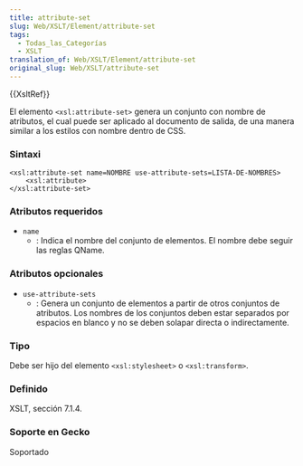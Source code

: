 ```yaml
---
title: attribute-set
slug: Web/XSLT/Element/attribute-set
tags:
  - Todas_las_Categorías
  - XSLT
translation_of: Web/XSLT/Element/attribute-set
original_slug: Web/XSLT/attribute-set
---
```

{{XsltRef}}

El elemento `<xsl:attribute-set>` genera un conjunto con nombre de atributos, el cual puede ser aplicado al documento de salida, de una manera similar a los estilos con nombre dentro de CSS.

### Sintaxi

    <xsl:attribute-set name=NOMBRE use-attribute-sets=LISTA-DE-NOMBRES>
    	<xsl:attribute>
    </xsl:attribute-set>

### Atributos requeridos

- `name`
  - : Indica el nombre del conjunto de elementos. El nombre debe seguir las reglas QName.

### Atributos opcionales

- `use-attribute-sets`
  - : Genera un conjunto de elementos a partir de otros conjuntos de atributos. Los nombres de los conjuntos deben estar separados por espacios en blanco y no se deben solapar directa o indirectamente.

### Tipo

Debe ser hijo del elemento `<xsl:stylesheet>` o `<xsl:transform>`.

### Definido

XSLT, sección 7.1.4.

### Soporte en Gecko

Soportado
